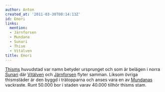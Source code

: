```yaml
---
author: Anton
created_at: '2011-03-30T08:14:13Z'
id: Emori
links:
  mention:
  - Järnforsen
  - Mundana
  - Sunari
  - Thism
  - Vitälven
title: Emori
---
```


[Thisms] huvudstad var namn betyder ursprunget och som är belägen i norra [Sunari] där [Vitälven]
och [Järnforsen] flyter samman. Liksom övriga thismstäder är den byggd i trätopparna och anses vara
en av [Mundanas] vackraste. Runt 50.000 bor i staden varav 40.000 tillhör thisms stam.

  [Thisms]: Thism
  [Sunari]: Sunari
  [Vitälven]: Vitälven
  [Järnforsen]: Järnforsen
  [Mundanas]: Mundana
